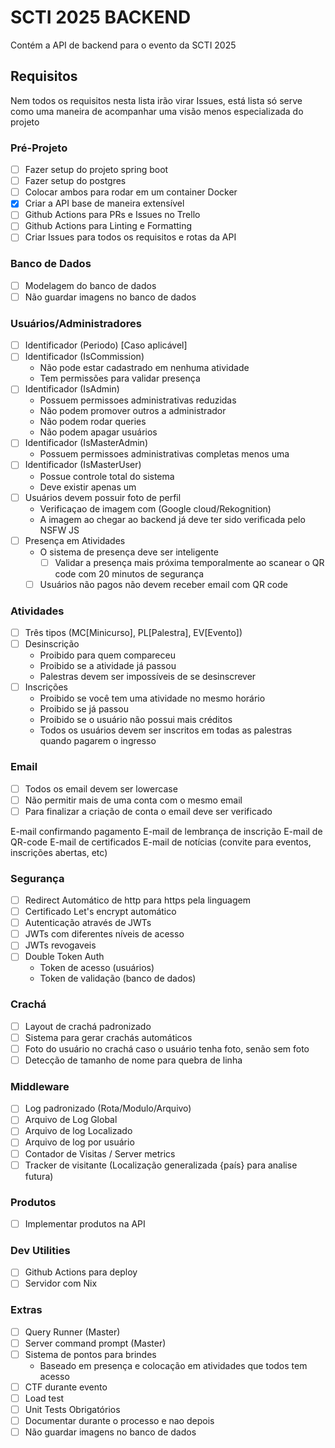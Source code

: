 # SCTI 2025 BACKEND

Contém a API de backend para o evento da SCTI 2025

## Requisitos

Nem todos os requisitos nesta lista irão virar Issues, está lista só serve como uma maneira de acompanhar uma visão menos especializada do projeto

### Pré-Projeto
- [ ] Fazer setup do projeto spring boot
- [ ] Fazer setup do postgres
- [ ] Colocar ambos para rodar em um container Docker
- [x] Criar a API base de maneira extensível
- [ ] Github Actions para PRs e Issues no Trello 
- [ ] Github Actions para Linting e Formatting 
- [ ] Criar Issues para todos os requisitos e rotas da API

### Banco de Dados
- [ ] Modelagem do banco de dados
- [ ] Não guardar imagens no banco de dados

### Usuários/Administradores
- [ ] Identificador (Periodo) [Caso aplicável]
- [ ] Identificador (IsCommission)
    - Não pode estar cadastrado em nenhuma atividade
    - Tem permissões para validar presença
- [ ] Identificador (IsAdmin)
    - Possuem permissoes administrativas reduzidas
    - Não podem promover outros a administrador
    - Não podem rodar queries
    - Não podem apagar usuários
- [ ] Identificador (IsMasterAdmin)
    - Possuem permissoes administrativas completas menos uma
- [ ] Identificador (IsMasterUser)
    - Possue controle total do sistema
    - Deve existir apenas um
- [ ] Usuários devem possuir foto de perfil
    - Verificaçao de imagem com (Google cloud/Rekognition)
    - A imagem ao chegar ao backend já deve ter sido verificada pelo NSFW JS
- [ ] Presença em Atividades
    - O sistema de presença deve ser inteligente
        - [ ] Validar a presença mais próxima temporalmente ao scanear o QR code com 20 minutos de segurança 
    - [ ] Usuários não pagos não devem receber email com QR code

### Atividades
- [ ] Três tipos (MC[Minicurso], PL[Palestra], EV[Evento])
- [ ] Desinscrição
    - Proibido para quem compareceu
    - Proibido se a atividade já passou
    - Palestras devem ser impossíveis de se desinscrever
- [ ] Inscrições
    - Proibido se você tem uma atividade no mesmo horário
    - Proibido se já passou
    - Proibido se o usuário não possui mais créditos
    - Todos os usuários devem ser inscritos em todas as palestras quando pagarem o ingresso

### Email
- [ ] Todos os email devem ser lowercase
- [ ] Não permitir mais de uma conta com o mesmo email
- [ ] Para finalizar a criação de conta o email deve ser verificado

E-mail confirmando pagamento
E-mail de lembrança de inscrição
E-mail de QR-code
E-mail de certificados
E-mail de notícias (convite para eventos, inscrições abertas, etc)

### Segurança
- [ ] Redirect Automático de http para https pela linguagem
- [ ] Certificado Let's encrypt automático
- [ ] Autenticação através de JWTs
- [ ] JWTs com diferentes níveis de acesso
- [ ] JWTs revogaveis
- [ ] Double Token Auth
    - Token de acesso (usuários)
    - Token de validação (banco de dados)

### Crachá
- [ ] Layout de crachá padronizado
- [ ] Sistema para gerar crachás automáticos
- [ ] Foto do usuário no crachá caso o usuário tenha foto, senão sem foto
- [ ] Detecção de tamanho de nome para quebra de linha

### Middleware
- [ ] Log padronizado (Rota/Modulo/Arquivo)
- [ ] Arquivo de Log Global
- [ ] Arquivo de log Localizado
- [ ] Arquivo de log por usuário
- [ ] Contador de Visitas / Server metrics
- [ ] Tracker de visitante (Localização generalizada {país} para analise futura)

### Produtos
- [ ] Implementar produtos na API

### Dev Utilities
- [ ] Github Actions para deploy
- [ ] Servidor com Nix

### Extras
- [ ] Query Runner (Master) 
- [ ] Server command prompt (Master)
- [ ] Sistema de pontos para brindes
    - Baseado em presença e colocação em atividades que todos tem acesso
- [ ] CTF durante evento
- [ ] Load test
- [ ] Unit Tests Obrigatórios
- [ ] Documentar durante o processo e nao depois
- [ ] Não guardar imagens no banco de dados
